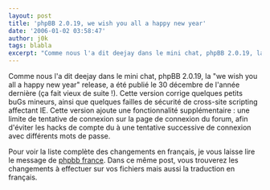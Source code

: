 ```yaml
---
layout: post
title: 'phpBB 2.0.19, we wish you all a happy new year'
date: '2006-01-02 03:58:47'
author: j0k
tags: blabla
excerpt: "Comme nous l'a dit deejay dans le mini chat, phpBB 2.0.19, la &quot;we wish you all a happy new year&quot; release, a été publié le 30 décembre de l'année dernière (ça fait vieux de suite !).     \nCette version corrige quelques petits buGs mineurs, ainsi que quelques failles de sécurité de cross-site scripting affectant IE. Cette version ajoute une      …"
---
```


Comme nous l'a dit deejay dans le mini chat, phpBB 2.0.19, la &quot;we wish you all a happy new year&quot; release, a été publié le 30 décembre de l'année dernière (ça fait vieux de suite !).
Cette version corrige quelques petits buGs mineurs, ainsi que quelques failles de sécurité de cross-site scripting affectant IE. Cette version ajoute une fonctionnalité supplémentaire : une limite de tentative de connexion sur la page de connexion du forum, afin d'éviter les hacks de compte du à une tentative successive de connexion avec différents mots de passe.

Pour voir la liste complète des changements en français, je vous laisse lire le message de [phpbb france](http://www.phpbbfrance.org/forum/phpbb-2019-we-wish-you-all-a-happy-new-year--vt3127.html). Dans ce même post, vous trouverez les changements à effectuer sur vos fichiers mais aussi la traduction en français.
